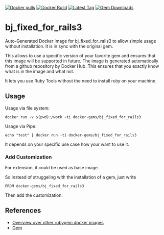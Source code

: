 [![Docker pulls](https://img.shields.io/docker/pulls/rubygem/bj_fixed_for_rails3.svg)](https://hub.docker.com/r/rubygem/bj_fixed_for_rails3/)
[![Docker Build](https://img.shields.io/docker/automated/rubygem/bj_fixed_for_rails3.svg)](https://hub.docker.com/r/rubygem/bj_fixed_for_rails3/)
[![Latest Tag](https://img.shields.io/github/tag/docker-rubygem/bj_fixed_for_rails3.svg)](https://hub.docker.com/r/rubygem/bj_fixed_for_rails3/)
[![Gem Downloads](https://img.shields.io/gem/dt/bj_fixed_for_rails3.svg)](https://rubygems.org/gems/bj_fixed_for_rails3/)
# bj_fixed_for_rails3

Auto-Generated Docker image for bj_fixed_for_rails3 to allow simple usage without installation.
It is in sync with the original gem.

This allows to use a specific version of your favorite gem and ensures that this image will be supported in future.
The image is generated automatically from a github repository by Docker Hub.
This ensures that you exactly know what is in the image and what not.

It lets you use Ruby Tools without the need to install ruby on your machine.

## Usage

Usage via file system:

`docker run -v $(pwd):/work -ti docker-gems/bj_fixed_for_rails3`

Usage via Pipe:

`echo "test" | docker run -ti docker-gems/bj_fixed_for_rails3`

It depends on your specific use case how your want to use it.

### Add Customization

For extension, it could be used as base image.

So instead of struggeling with the installation of a gem, just write

`FROM docker-gems/bj_fixed_for_rails3`

Then add the customization.

## References

 - [Overview over other rubygem docker images](https://github.com/thinkbot/docker-rubygem)
 - [Gem](https://rubygems.org/gems/bj_fixed_for_rails3/)
